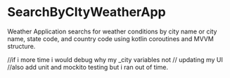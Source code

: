 # SearchByCItyWeatherApp
Weather Application searchs for weather conditions by city name or city name, state code, and country code
using kotlin coroutines and MVVM structure.

//if i more time i would debug why my _city variables not
// updating my UI
//also add unit and mockito testing but i ran out of time.